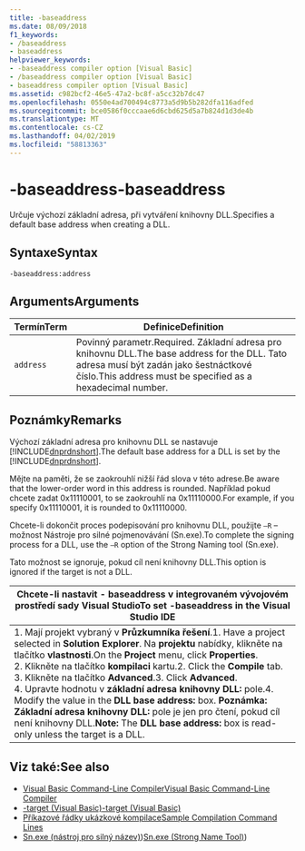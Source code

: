 ```yaml
---
title: -baseaddress
ms.date: 08/09/2018
f1_keywords:
- /baseaddress
- baseaddress
helpviewer_keywords:
- -baseaddress compiler option [Visual Basic]
- /baseaddress compiler option [Visual Basic]
- baseaddress compiler option [Visual Basic]
ms.assetid: c982bcf2-46e5-47a2-bc8f-a5cc32b7dc47
ms.openlocfilehash: 0550e4ad700494c8773a5d9b5b282dfa116adfed
ms.sourcegitcommit: bce0586f0cccaae6d6cbd625d5a7b824d1d3de4b
ms.translationtype: MT
ms.contentlocale: cs-CZ
ms.lasthandoff: 04/02/2019
ms.locfileid: "58813363"
---
```

# <a name="-baseaddress"></a><span data-ttu-id="e355a-102">-baseaddress</span><span class="sxs-lookup"><span data-stu-id="e355a-102">-baseaddress</span></span>
<span data-ttu-id="e355a-103">Určuje výchozí základní adresa, při vytváření knihovny DLL.</span><span class="sxs-lookup"><span data-stu-id="e355a-103">Specifies a default base address when creating a DLL.</span></span>  
  
## <a name="syntax"></a><span data-ttu-id="e355a-104">Syntaxe</span><span class="sxs-lookup"><span data-stu-id="e355a-104">Syntax</span></span>  
  
```  
-baseaddress:address  
```  
  
## <a name="arguments"></a><span data-ttu-id="e355a-105">Arguments</span><span class="sxs-lookup"><span data-stu-id="e355a-105">Arguments</span></span>  
  
|<span data-ttu-id="e355a-106">Termín</span><span class="sxs-lookup"><span data-stu-id="e355a-106">Term</span></span>|<span data-ttu-id="e355a-107">Definice</span><span class="sxs-lookup"><span data-stu-id="e355a-107">Definition</span></span>|  
|---|---|  
|`address`|<span data-ttu-id="e355a-108">Povinný parametr.</span><span class="sxs-lookup"><span data-stu-id="e355a-108">Required.</span></span> <span data-ttu-id="e355a-109">Základní adresa pro knihovnu DLL.</span><span class="sxs-lookup"><span data-stu-id="e355a-109">The base address for the DLL.</span></span> <span data-ttu-id="e355a-110">Tato adresa musí být zadán jako šestnáctkové číslo.</span><span class="sxs-lookup"><span data-stu-id="e355a-110">This address must be specified as a hexadecimal number.</span></span>|  
  
## <a name="remarks"></a><span data-ttu-id="e355a-111">Poznámky</span><span class="sxs-lookup"><span data-stu-id="e355a-111">Remarks</span></span>  
 <span data-ttu-id="e355a-112">Výchozí základní adresa pro knihovnu DLL se nastavuje [!INCLUDE[dnprdnshort](~/includes/dnprdnshort-md.md)].</span><span class="sxs-lookup"><span data-stu-id="e355a-112">The default base address for a DLL is set by the [!INCLUDE[dnprdnshort](~/includes/dnprdnshort-md.md)].</span></span>  
  
 <span data-ttu-id="e355a-113">Mějte na paměti, že se zaokrouhlí nižší řád slova v této adrese.</span><span class="sxs-lookup"><span data-stu-id="e355a-113">Be aware that the lower-order word in this address is rounded.</span></span> <span data-ttu-id="e355a-114">Například pokud chcete zadat 0x11110001, to se zaokrouhlí na 0x11110000.</span><span class="sxs-lookup"><span data-stu-id="e355a-114">For example, if you specify 0x11110001, it is rounded to 0x11110000.</span></span>  
  
 <span data-ttu-id="e355a-115">Chcete-li dokončit proces podepisování pro knihovnu DLL, použijte `–R` – možnost Nástroje pro silné pojmenovávání (Sn.exe).</span><span class="sxs-lookup"><span data-stu-id="e355a-115">To complete the signing process for a DLL, use the `–R` option of the Strong Naming tool (Sn.exe).</span></span>  
  
 <span data-ttu-id="e355a-116">Tato možnost se ignoruje, pokud cíl není knihovny DLL.</span><span class="sxs-lookup"><span data-stu-id="e355a-116">This option is ignored if the target is not a DLL.</span></span>  
  
|<span data-ttu-id="e355a-117">Chcete-li nastavit - baseaddress v integrovaném vývojovém prostředí sady Visual Studio</span><span class="sxs-lookup"><span data-stu-id="e355a-117">To set -baseaddress in the Visual Studio IDE</span></span>|  
|---|  
|<span data-ttu-id="e355a-118">1.  Mají projekt vybraný v **Průzkumníka řešení**.</span><span class="sxs-lookup"><span data-stu-id="e355a-118">1.  Have a project selected in **Solution Explorer**.</span></span> <span data-ttu-id="e355a-119">Na **projektu** nabídky, klikněte na tlačítko **vlastnosti**.</span><span class="sxs-lookup"><span data-stu-id="e355a-119">On the **Project** menu, click **Properties**.</span></span> <br /><span data-ttu-id="e355a-120">2.  Klikněte na tlačítko **kompilaci** kartu.</span><span class="sxs-lookup"><span data-stu-id="e355a-120">2.  Click the **Compile** tab.</span></span><br /><span data-ttu-id="e355a-121">3.  Klikněte na tlačítko **Advanced**.</span><span class="sxs-lookup"><span data-stu-id="e355a-121">3.  Click **Advanced**.</span></span><br /><span data-ttu-id="e355a-122">4.  Upravte hodnotu v **základní adresa knihovny DLL:** pole.</span><span class="sxs-lookup"><span data-stu-id="e355a-122">4.  Modify the value in the **DLL base address:** box.</span></span> <span data-ttu-id="e355a-123">**Poznámka:**      **Základní adresa knihovny DLL:** pole je jen pro čtení, pokud cíl není knihovny DLL.</span><span class="sxs-lookup"><span data-stu-id="e355a-123">**Note:**      The **DLL base address:** box is read-only unless the target is a DLL.</span></span>|  
  
## <a name="see-also"></a><span data-ttu-id="e355a-124">Viz také:</span><span class="sxs-lookup"><span data-stu-id="e355a-124">See also</span></span>

- [<span data-ttu-id="e355a-125">Visual Basic Command-Line Compiler</span><span class="sxs-lookup"><span data-stu-id="e355a-125">Visual Basic Command-Line Compiler</span></span>](../../../visual-basic/reference/command-line-compiler/index.md)
- [<span data-ttu-id="e355a-126">-target (Visual Basic)</span><span class="sxs-lookup"><span data-stu-id="e355a-126">-target (Visual Basic)</span></span>](../../../visual-basic/reference/command-line-compiler/target.md)
- [<span data-ttu-id="e355a-127">Příkazové řádky ukázkové kompilace</span><span class="sxs-lookup"><span data-stu-id="e355a-127">Sample Compilation Command Lines</span></span>](../../../visual-basic/reference/command-line-compiler/sample-compilation-command-lines.md)
- <span data-ttu-id="e355a-128">[Sn.exe (nástroj pro silný název)](../../../framework/tools/sn-exe-strong-name-tool.md))</span><span class="sxs-lookup"><span data-stu-id="e355a-128">[Sn.exe (Strong Name Tool)](../../../framework/tools/sn-exe-strong-name-tool.md))</span></span>
